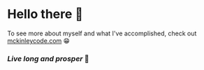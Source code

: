 # Hello there 👋
To see more about myself and what I've accomplished, check out [mckinleycode.com](https://mckinleycode.com/) 😁

### *Live long and prosper* 🖖
